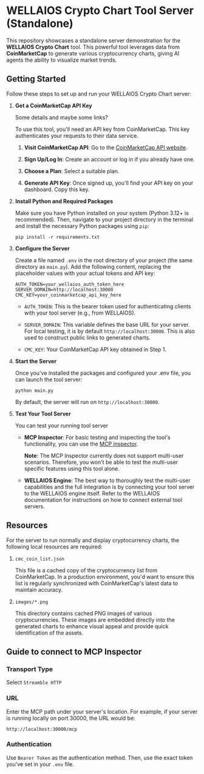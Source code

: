 # WELLAIOS Crypto Chart Tool Server (Standalone)

This repository showcases a standalone server demonstration for the **WELLAIOS Crypto Chart** tool. This powerful tool leverages data from **CoinMarketCap** to generate various cryptocurrency charts, giving AI agents the ability to visualize market trends.

## Getting Started

Follow these steps to set up and run your WELLAIOS Crypto Chart server:

1. **Get a CoinMarketCap API Key**

   Some details and maybe some links?

   To use this tool, you'll need an API key from CoinMarketCap. This key authenticates your requests to their data service.

   1. **Visit CoinMarketCap API**:
      Go to the [CoinMarketCap API website](https://coinmarketcap.com/api/documentation/v1/).

   2. **Sign Up/Log In**:
      Create an account or log in if you already have one.

   3. **Choose a Plan**:
      Select a suitable plan.

   4. **Generate API Key**:
      Once signed up, you'll find your API key on your dashboard.
      Copy this key.

2. **Install Python and Required Packages**

   Make sure you have Python installed on your system (Python 3.12+ is recommended).
   Then, navigate to your project directory in the terminal and install the necessary Python packages using `pip`:

   ```
   pip install -r requirements.txt
   ```

3. **Configure the Server**

   Create a file named `.env` in the root directory of your project (the same directory as `main.py`). Add the following content, replacing the placeholder values with your actual tokens and API key:

   ```
   AUTH_TOKEN=your_wellaios_auth_token_here
   SERVER_DOMAIN=http://localhost:30000
   CMC_KEY=your_coinmarketcap_api_key_here
   ```

   - `AUTH_TOKEN`:
     This is the bearer token used for authenticating clients with your tool server (e.g., from WELLAIOS).

   - `SERVER_DOMAIN`:
     This variable defines the base URL for your server. For local testing, it is by default `http://localhost:30000`. This is also used to construct public links to generated charts.

   - `CMC_KEY`:
     Your CoinMarketCap API key obtained in Step 1.

4. **Start the Server**

   Once you've installed the packages and configured your .env file, you can launch the tool server:

   ```
   python main.py
   ```

   By default, the server will run on `http://localhost:30000`.

5. **Test Your Tool Server**

   You can test your running tool server

   - **MCP Inspector**:
     For basic testing and inspecting the tool's functionality, you can use the [MCP inspector](https://github.com/modelcontextprotocol/inspector).

     **Note**: The MCP Inspector currently does not support multi-user scenarios. Therefore, you won't be able to test the multi-user specific features using this tool alone.

   - **WELLAIOS Engine**:
     The best way to thoroughly test the multi-user capabilities and the full integration is by connecting your tool server to the WELLAIOS engine itself.
     Refer to the WELLAIOS documentation for instructions on how to connect external tool servers.

## Resources

For the server to run normally and display cryptocurrency charts, the following local resources are required:

1.  `cmc_coin_list.json`

    This file is a cached copy of the cryptocurrency list from CoinMarketCap.
    In a production environment, you'd want to ensure this list is regularly synchronized with CoinMarketCap's latest data to maintain accuracy.

2.  `images/*.png`

    This directory contains cached PNG images of various cryptocurrencies.
    These images are embedded directly into the generated charts to enhance visual appeal and provide quick identification of the assets.

## Guide to connect to MCP Inspector

### Transport Type

Select `Streamble HTTP`

### URL

Enter the MCP path under your server's location.
For example, if your server is running locally on port 30000, the URL would be:

`http://localhost:30000/mcp`

### Authentication

Use `Bearer Token` as the authentication method.
Then, use the exact token you've set in your `.env` file.
